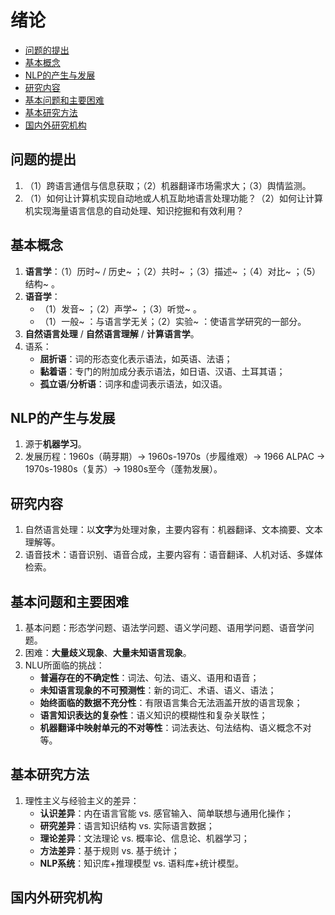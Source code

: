 # 绪论

- [问题的提出](#问题的提出)
- [基本概念](#基本概念)
- [NLP的产生与发展](#NLP的产生与发展)
- [研究内容](#研究内容)
- [基本问题和主要困难](#基本问题和主要困难)
- [基本研究方法](#基本研究方法)
- [国内外研究机构](#国内外研究机构)

## 问题的提出

1. （1）跨语言通信与信息获取；（2）机器翻译市场需求大；（3）舆情监测。
2. （1）如何让计算机实现自动地或人机互助地语言处理功能？（2）如何让计算机实现海量语言信息的自动处理、知识挖掘和有效利用？

## 基本概念

1. **语言学**：（1）历时~ / 历史~ ；（2）共时~ ；（3）描述~ ；（4）对比~ ；（5）结构~ 。
2. **语音学**：
   - （1）发音~ ；（2）声学~ ；（3）听觉~ 。
   - （1）一般~ ：与语言学无关；（2）实验~ ：使语言学研究的一部分。
3. **自然语言处理** / **自然语言理解** / **计算语言学**。
4. 语系：
   - **屈折语**：词的形态变化表示语法，如英语、法语；
   - **黏着语**：专门的附加成分表示语法，如日语、汉语、土耳其语；
   - **孤立语**/**分析语**：词序和虚词表示语法，如汉语。

## NLP的产生与发展

1. 源于**机器学习**。
2. 发展历程：1960s（萌芽期）-> 1960s-1970s（步履维艰）-> 1966 ALPAC -> 1970s-1980s（复苏）-> 1980s至今（蓬勃发展）。

## 研究内容

1. 自然语言处理：以**文字**为处理对象，主要内容有：机器翻译、文本摘要、文本理解等。
2. 语音技术：语音识别、语音合成，主要内容有：语音翻译、人机对话、多媒体检索。

## 基本问题和主要困难

1. 基本问题：形态学问题、语法学问题、语义学问题、语用学问题、语音学问题。
2. 困难：**大量歧义现象**、**大量未知语言现象**。
3. NLU所面临的挑战：
   - **普遍存在的不确定性**：词法、句法、语义、语用和语音；
   - **未知语言现象的不可预测性**：新的词汇、术语、语义、语法；
   - **始终面临的数据不充分性**：有限语言集合无法涵盖开放的语言现象；
   - **语言知识表达的复杂性**：语义知识的模糊性和复杂关联性；
   - **机器翻译中映射单元的不对等性**：词法表达、句法结构、语义概念不对等。

## 基本研究方法

1. 理性主义与经验主义的差异：
   - **认识差异**：内在语言官能 vs. 感官输入、简单联想与通用化操作；
   - **研究差异**：语言知识结构 vs. 实际语言数据；
   - **理论差异**：文法理论 vs. 概率论、信息论、机器学习；
   - **方法差异**：基于规则 vs. 基于统计；
   - **NLP系统**：知识库+推理模型 vs. 语料库+统计模型。

## 国内外研究机构